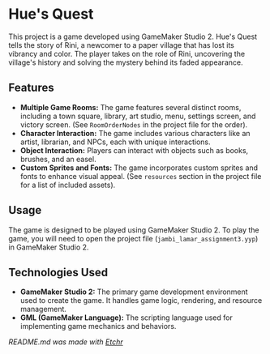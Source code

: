 # Hue's Quest
This project is a game developed using GameMaker Studio 2.  Hue's Quest tells the story of Rini, a newcomer to a paper village that has lost its vibrancy and color.  The player takes on the role of Rini, uncovering the village's history and solving the mystery behind its faded appearance.

## Features
* **Multiple Game Rooms:** The game features several distinct rooms, including a town square, library, art studio, menu, settings screen, and victory screen.  (See `RoomOrderNodes` in the project file for the order).
* **Character Interaction:** The game includes various characters like an artist, librarian, and NPCs, each with unique interactions.
* **Object Interaction:** Players can interact with objects such as books, brushes, and an easel.
* **Custom Sprites and Fonts:** The game incorporates custom sprites and fonts to enhance visual appeal. (See `resources` section in the project file for a list of included assets).

## Usage
The game is designed to be played using GameMaker Studio 2.  To play the game, you will need to open the project file (`jambi_lamar_assignment3.yyp`) in GameMaker Studio 2.

## Technologies Used
* **GameMaker Studio 2:** The primary game development environment used to create the game.  It handles game logic, rendering, and resource management.
* **GML (GameMaker Language):** The scripting language used for implementing game mechanics and behaviors.

*README.md was made with [Etchr](https://etchr.dev)*